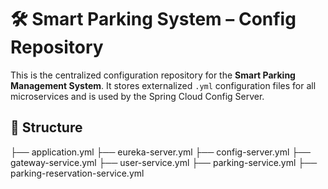 # 🛠️ Smart Parking System – Config Repository

This is the centralized configuration repository for the **Smart Parking Management System**. It stores externalized `.yml` configuration files for all microservices and is used by the Spring Cloud Config Server.

## 📁 Structure

├── application.yml
├── eureka-server.yml
├── config-server.yml
├── gateway-service.yml
├── user-service.yml
├── parking-service.yml
├── parking-reservation-service.yml

